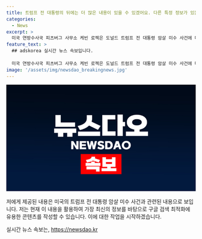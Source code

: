 ```yaml
---
title: 트럼프 전 대통령의 뒤에는 더 많은 내용이 있을 수 있겠어요. 다른 특정 정보가 있는 경우 앞그리고 올려주시면 여기서는 이에 사용할 수 있는 제목으로 한번 지어보도록 할게요!
categories:
  - News
excerpt: >
  미국 연방수사국 피츠버그 사무소 케빈 로젝은 도널드 트럼프 전 대통령 암살 미수 사건에 대한 기자회견에서 용의자를 20살 백인으로 확인했지만 신원은 공개되지 않았음. 미 연방수사국은 용의자의 범행 동기를 아직 발표하지 않았으며, 연방수사국의 피츠버그 사무소장은 이 사건을 트럼프 전 대통령에 대한 암살 시도로 언급했고, 용의자가 사용한 소총 및 경찰의 조사 상황 등에 대한 내용을 밝혔다. 현재 미 당국은 용의자의 무기 구매 기록을 확인하고 있으며, 경찰은 더 많은 정보를 분석 중이라고 전했다.
feature_text: >
  ## adskorea 실시간 뉴스 속보입니다.

  미국 연방수사국 피츠버그 사무소 케빈 로젝은 도널드 트럼프 전 대통령 암살 미수 사건에 대한 기자회견에서 용의자를 20살 백인으로 확인했지만 신원은 공개되지 않았음. 미 연방수사국은 용의자의 범행 동기를 아직 발표하지 않았으며, 연방수사국의 피츠버그 사무소장은 이 사건을 트럼프 전 대통령에 대한 암살 시도로 언급했고, 용의자가 사용한 소총 및 경찰의 조사 상황 등에 대한 내용을 밝혔다. 현재 미 당국은 용의자의 무기 구매 기록을 확인하고 있으며, 경찰은 더 많은 정보를 분석 중이라고 전했다.
image: '/assets/img/newsdao_breakingnews.jpg'
---
```


<p><img src="/assets/img/newsdao_breakingnews.jpg" alt="adskorea 속보" /></p>

<p>저에게 제공된 내용은 미국의 트럼프 전 대통령 암살 미수 사건과 관련된 내용으로 보입니다. 저는 현재 이 내용을 활용하여 가장 최신의 정보를 바탕으로 구글 검색 최적화에 유용한 콘텐츠를 작성할 수 있습니다. 이에 대한 작업을 시작하겠습니다.</p>
실시간 뉴스 속보는, <a href="https://newsdao.kr" rel="dofollow">https://newsdao.kr</a>


